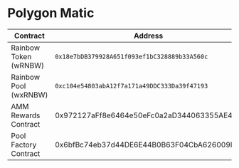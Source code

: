 # Polygon Matic



| Contract              | Address                                      |
| --------------------- | -------------------------------------------- |
| Rainbow Token (wRNBW) | `0x18e7bDB379928A651f093ef1bC328889b33A560c` |
| Rainbow Pool (wxRNBW) | `0xc104e54803abA12f7a171a49DDC333Da39f47193` |
| AMM Rewards Contract  | 0x972127aFf8e6464e50eFc0a2aD344063355AE424   |
| Pool Factory Contract | 0x6bfBc74eb37d44DE6E44B0B63F04CbA626009Ff5   |

